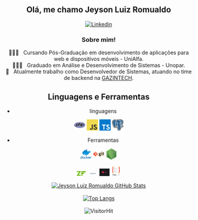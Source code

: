 
<div align="center">
<h2>Olá, me chamo Jeyson Luiz Romualdo</h2>

[![Linkedin](https://img.shields.io/badge/Jeyson_Romualdo%20-blue?style=flat-square&logo=Linkedin&logoColor=white)](https://www.linkedin.com/in/jeyson-luiz-romualdo-86992995/)



<h3>  Sobre mim!</h3>

  🙋🏻‍♂️ &nbsp; Cursando Pós-Graduação em desenvolvimento de aplicações para web e dispositivos móveis - UniAlfa. <br />
  🙋🏻‍♂️ &nbsp; Graduado em Análise e Desenvolvimento de Sistemas - Unopar. <br />
  💼 &nbsp; Atualmente trabalho como Desenvolvedor de Sistemas, atuando no time de backend na [GAZINTECH](https://www.gazin.com).

## Linguagens e Ferramentas

- linguagens

<code><img height="30" src="https://raw.githubusercontent.com/github/explore/80688e429a7d4ef2fca1e82350fe8e3517d3494d/topics/php/php.png"></code>
<code><img height="30" src="https://raw.githubusercontent.com/github/explore/80688e429a7d4ef2fca1e82350fe8e3517d3494d/topics/javascript/javascript.png"></code>
<code><img height="30" src="https://raw.githubusercontent.com/github/explore/80688e429a7d4ef2fca1e82350fe8e3517d3494d/topics/typescript/typescript.png"></code>
<code><img height="30" src="https://raw.githubusercontent.com/github/explore/80688e429a7d4ef2fca1e82350fe8e3517d3494d/topics/postgresql/postgresql.png"></code>
 
    
- Ferramentas

<code><img height="30" src="https://raw.githubusercontent.com/github/explore/80688e429a7d4ef2fca1e82350fe8e3517d3494d/topics/docker/docker.png"></code>
<code><img height="30" src="https://raw.githubusercontent.com/github/explore/80688e429a7d4ef2fca1e82350fe8e3517d3494d/topics/git/git.png"></code>
<code><img height="30" src="https://raw.githubusercontent.com/github/explore/80688e429a7d4ef2fca1e82350fe8e3517d3494d/topics/nodejs/nodejs.png"></code>
    <p float="left">
      <img width="27px" style="margin-inside: 10px;" src="https://raw.githubusercontent.com/jeysonlr/jeysonlr/master/resources/images/zend.png"/>
      <img width="27px" style="margin-inside: 10px;" src="https://raw.githubusercontent.com/jeysonlr/jeysonlr/master/resources/images/laminas.png"/>
      <img width="27px" style="margin-inside: 10px;" src="https://raw.githubusercontent.com/jeysonlr/jeysonlr/master/resources/images/nest.png"/>
      <img width="27px" style="margin-inside: 10px;" src="https://raw.githubusercontent.com/jeysonlr/jeysonlr/master/resources/images/typeorm.png"/>
    </p>
    [![Jeyson Luiz Romualdo GitHub Stats](https://github-readme-stats.vercel.app/api?username=jeysonlr&show_icons=true)](https://github.com/jeysonlr)
    <br> <br>
    [![Top Langs](https://github-readme-stats.vercel.app/api/top-langs/?username=jeysonlr&layout=compact&hide=TSQL)](https://github.com/anuraghazra/github-readme-stats)
    <br><br>
    ![VisitorHit](http://estruyf-github.azurewebsites.net/api/VisitorHit?user=jeysonlr&repo=jeysonlr&countColor=%237B1E7A)


